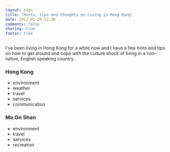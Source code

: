 ```yaml
---
layout: page
title: "Hints, tips and thoughts on living in Hong Kong"
date: 2013-01-20 12:30
comments: false
sharing: true
footer: true
---
```


I've been living in Hong Kong for a while now and I have a few hints and tips on how to get around and cope with the culture shock of living in a non-native, English speaking country.

### Hong Kong

 - environment
 - weather
 - travel
 - services
 - communication

### Ma On Shan

 - environment
 - travel
 - services
 - recreation
